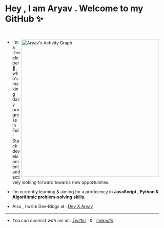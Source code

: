 


# Hey , I am Aryav . Welcome to my GitHub ✨

<br>
<p>
<img align="right" width="450px" alt="Aryav's Activity Graph" src="https://github-readme-stats.vercel.app/api?username=aryav-v&show_icons=true&count_private=true&theme=maroongold">

- I'm a Developer 🚀 , who's making daily progress in Full-Stack development and actively looking forward towards new opportunities.

- I'm currently learning & aiming for a proficiency in <b>JavaScript , Python & Algorithmic problem-solving skills.</b>

-  Also , I write Dev-Blogs at : <a href="aryav.hashnode.dev">Dev X Aryav </a>

<hr>

- *You can connect with me at : <a href="https://twitter.com/aryav_v">Twitter</a> &nbsp; & &nbsp; <a href="mailto:aryav.1729@gmail.com"><a href="https://www.linkedin.com/in/aryav-chaturvedi-69b994229/">LinkedIn</a>*

</p>
</p>
 

 

